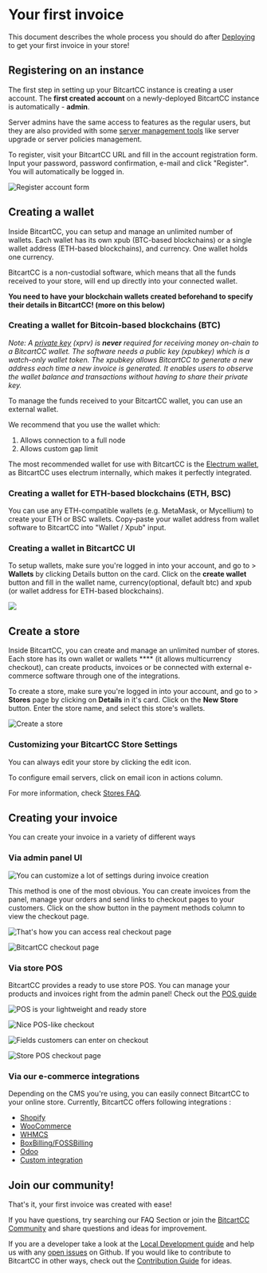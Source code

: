 # Your first invoice

This document describes the whole process you should do after [Deploying](../deployment/) to get your first invoice in your store!

## Registering on an instance

The first step in setting up your BitcartCC instance is creating a user account. The **first created account** on a newly-deployed BitcartCC instance is automatically - **admin**.

Server admins have the same access to features as the regular users, but they are also provided with some [server management tools](../guides/server-management-settings.md) like server upgrade or server policies management.

To register, visit your BitcartCC URL and fill in the account registration form. Input your password, password confirmation, e-mail and click "Register". You will automatically be logged in.&#x20;

![Register account form](../.gitbook/assets/admin\_register.png)

## Creating a wallet

Inside BitcartCC, you can setup and manage an unlimited number of wallets. Each wallet has its own xpub (BTC-based blockchains) or a single wallet address (ETH-based blockchains), and currency. One wallet holds one currency.

BitcartCC is a non-custodial software, which means that all the funds received to your store, will end up directly into your connected wallet.

**You need to have your blockchain wallets created beforehand to specify their details in BitcartCC! (more on this below)**

### Creating a wallet for Bitcoin-based blockchains (BTC)

_Note: A_ [_private key_](https://en.bitcoin.it/wiki/Private\_key) _(xprv) is **never** required for receiving money on-chain to a BitcartCC wallet. The software needs a public key (xpubkey) which is a watch-only wallet token. The xpubkey allows BitcartCC to generate a new address each time a new invoice is generated. It enables users to observe the wallet balance and transactions without having to share their private key._

To manage the funds received to your BitcartCC wallet, you can use an external wallet.

We recommend that you use the wallet which:

1. Allows connection to a full node
2. Allows custom gap limit

The most recommended wallet for use with BitcartCC is the [Electrum wallet](electrumwallet.md), as BitcartCC uses electrum internally, which makes it perfectly integrated.

### Creating a wallet for ETH-based blockchains (ETH, BSC)

You can use any ETH-compatible wallets (e.g. MetaMask, or Mycellium) to create your ETH or BSC wallets. Copy-paste your wallet address from wallet software to BitcartCC into "Wallet / Xpub" input.

### Creating a wallet in BitcartCC UI

To setup wallets, make sure you're logged in into your account, and go to > **Wallets** by clicking Details button on the card. Click on the **create wallet** button and fill in the wallet name, currency(optional, default btc) and xpub (or wallet address for ETH-based blockchains).

![](../.gitbook/assets/create\_wallet.png)

## **Create a store**

Inside BitcartCC, you can create and manage an unlimited number of stores. Each store has its own wallet or wallets **** (it allows multicurrency checkout), can create products, invoices or be connected with external e-commerce software through one of the integrations.

To create a store, make sure you're logged in into your account, and go to > **Stores** page by clicking on **Details** in it's card. Click on the **New Store** button. Enter the store name, and select this store's wallets.

![Create a store](../.gitbook/assets/create\_new\_store.png)

### Customizing your BitcartCC Store Settings <a href="#customizing-your-bitcartcc-store-settings" id="customizing-your-bitcartcc-store-settings"></a>

You can always edit your store by clicking the edit icon.

To configure email servers, click on email icon in actions column.

For more information, check [Stores FAQ](../support-and-community/faq/stores-faq.md).

## Creating your invoice

You can create your invoice in a variety of different ways

### Via admin panel UI

![You can customize a lot of settings during invoice creation](../.gitbook/assets/create\_invoice\_new.png)

This method is one of the most obvious. You can create invoices from the panel, manage your orders and send links to checkout pages to your customers. Click on the show button in the payment methods column to view the checkout page.

![That's how you can access real checkout page](../.gitbook/assets/checkout\_open.png)

![BitcartCC checkout page](../.gitbook/assets/checkout\_page.png)

### Via store POS

BitcartCC provides a ready to use store POS. You can manage your products and invoices right from the admin panel! Check out the [POS guide](../guides/store-pos.md)

![POS is your lightweight and ready store](../.gitbook/assets/store\_pos\_front.png)

![Nice POS-like checkout](../.gitbook/assets/pos\_order\_create\_1.png)

![Fields customers can enter on checkout](../.gitbook/assets/pos\_order\_create\_2.png)

![Store POS checkout page](../.gitbook/assets/pos\_order\_create\_3.png)

### Via our e-commerce integrations

Depending on the CMS you're using, you can easily connect BitcartCC to your online store. Currently, BitcartCC offers following integrations :

* [Shopify](../integrations/shopify.md)
* [​WooCommerce​​](../integrations/woocommerce.md)
* [WHMCS](../integrations/whmcs.md)
* [BoxBilling/FOSSBilling](../integrations/boxbilling.md)
* [Odoo](../integrations/odoo.md)
* [​Custom integration​](../integrations/custom-integration.md)

## Join our community!

That's it, your first invoice was created with ease!

If you have questions, try searching our FAQ Section or join the [BitcartCC Community](../support-and-community/community.md) and share questions and ideas for improvement.

If you are a developer take a look at the [Local Development guide](../development/developing-locally.md) and help us with any [open issues](https://github.com/bitcartcc/bitcart/issues) on Github. If you would like to contribute to BitcartCC in other ways, check out the [Contribution Guide](../support-and-community/contribute.md) for ideas.
